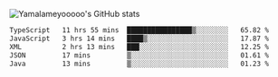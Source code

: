![Yamalameyooooo's GitHub stats](https://github-readme-stats.vercel.app/api?username=yamalameyooooo&theme=transparent&show_icons=true\&show=reviews,discussions_started,discussions_answered,prs_merged,prs_merged_percentage)

<!--START_SECTION:waka-->

```txt
TypeScript   11 hrs 55 mins  ████████████████▒░░░░░░░░   65.82 %
JavaScript   3 hrs 14 mins   ████▒░░░░░░░░░░░░░░░░░░░░   17.87 %
XML          2 hrs 13 mins   ███░░░░░░░░░░░░░░░░░░░░░░   12.25 %
JSON         17 mins         ▒░░░░░░░░░░░░░░░░░░░░░░░░   01.61 %
Java         13 mins         ▒░░░░░░░░░░░░░░░░░░░░░░░░   01.23 %
```

<!--END_SECTION:waka-->
